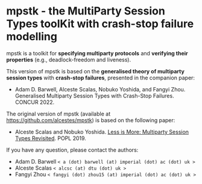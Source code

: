 # mpstk - the MultiParty Session Types toolKit with crash-stop failure modelling

mpstk is a toolkit for **specifying multiparty protocols** and
**verifying their properties** (e.g., deadlock-freedom and liveness).

This version of mpstk is based on the **generalised theory of multiparty
session types** with **crash-stop failures**, presented in the companion paper:

*  Adam D. Barwell, Alceste Scalas, Nobuko Yoshida, and Fangyi Zhou.
   Generalised Multiparty Session Types with Crash-Stop Failures.
   CONCUR 2022.

The original version of mpstk (available at https://github.com/alcestes/mpstk)
is based on the following paper:

*  Alceste Scalas and Nobuko Yoshida.
   [Less is More: Multiparty Session Types Revisited](https://doi.org/10.1145/3290343).
   POPL 2019.

If you have any question, please contact the authors:
* Adam D. Barwell `< a (dot) barwell (at) imperial (dot) ac (dot) uk >`
* Alceste Scalas `< alcsc (at) dtu (dot) uk >`
* Fangyi Zhou `< fangyi (dot) zhou15 (at) imperial (dot) ac (dot) uk >`
